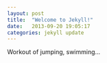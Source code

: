 ```yaml
---
layout: post
title:  "Welcome to Jekyll!"
date:   2013-09-20 19:05:17
categories: jekyll update
---
```


Workout of jumping, swimming...
